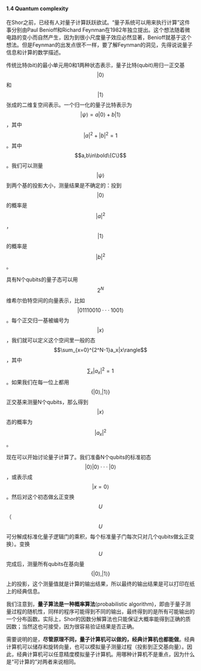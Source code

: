 #### 1.4 Quantum complexity

在Shor之前，已经有人对量子计算跃跃欲试。“量子系统可以用来执行计算”这件事分别由Paul Benioff和Richard Feynman在1982年独立提出。这个想法随着微电路的变小而自然产生，因为到很小尺度量子效应必然显著，Benioff就基于这个想法。但是Feynman的出发点很不一样，要了解Feynman的洞见，先得说说量子信息和计算的数学描述。

传统比特(bit)的最小单元用0和1两种状态表示，量子比特(qubit)用归一正交基$$|0\rangle$$和$$|1\rangle$$张成的二维复空间表示。一个归一化的量子比特表示为$$|\psi\rangle=a|0\rangle	+b|1\rangle$$，其中$$|a|^2+|b|^2=1$$。其中$$a,b\in\bold\{C\}$$。我们可以测量$$|\psi\rangle$$到两个基的投影大小，测量结果是不确定的：投到$$|0\rangle$$的概率是$$|a|^2$$，$$|1\rangle$$的概率是$$|b|^2$$。

具有N个qubits的量子态可以用$$2^N$$维希尔伯特空间的向量表示，比如$$|01110010 · · ·1001\rangle$$。每个正交归一基被编号为$$|x\rangle$$，我们就可以定义这个空间里一般的态$$\sum_{x=0}^{2^N-1}a_x|x\rangle$$，其中$$\sum_x|a_x|^2=1$$。如果我们在每一位上都用$$\{|0\rangle,|1\rangle\}$$正交基来测量N个qubits，那么得到$$|x\rangle$$态的概率为$$|a_x|^2$$。

现在可以开始讨论量子计算了。我们准备N个qubits的标准初态$$|0\rangle|0\rangle · · · |0\rangle$$，或表示成$$|x=0\rangle$$。然后对这个初态做幺正变换$$U$$（$$U$$可分解成标准化量子逻辑门的乘积，每个标准量子门每次只对几个qubits做幺正变换）。变换$$U$$完成后，测量所有qubits在基向量$$\{|0\rangle,|1\rangle\}$$上的投影，这个测量值就是计算的输出结果，所以最终的输出结果是可以打印在纸上的经典信息。

我们注意到，**量子算法是一种概率算法**(probabilistic algorithm)，即由于量子测量过程的随机性，同样的程序可能得到不同的输出，最终得到的是所有可能输出的一个分布函数。实际上，Shor的因数分解算法也只能保证大概率能得到正确的质因数；当然这也可接受，因为很容易验证结果是否正确。

需要说明的是，**尽管原理不同，量子计算机可以做的，经典计算机也都能做**。经典计算机可以储存和旋转向量，也可以模拟量子测量过程（投影到正交基向量）。因此，经典计算机可以任意精度模拟量子计算机。用哪种计算机不是重点，因为什么是“可计算的”对两者来说相同。